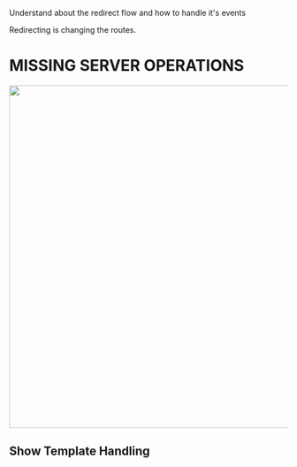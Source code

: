 <!--Topic description-->
<description>Understand about the redirect flow and how to handle it's events</description>

Redirecting is changing the routes.

# MISSING SERVER OPERATIONS

<img class="diagram" style="height:620px" src="assets/images/diagrams/redirect-flow.png" />

## Show Template Handling

